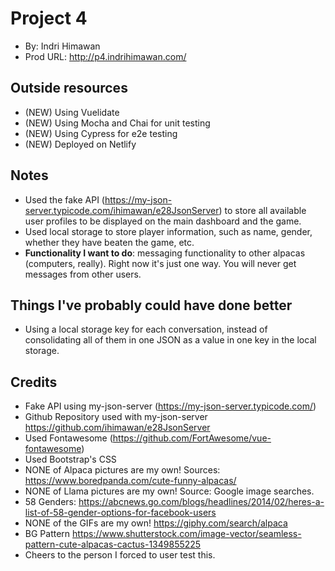 # Project 4
* By: Indri Himawan
* Prod URL: http://p4.indrihimawan.com/

## Outside resources
* (NEW) Using Vuelidate
* (NEW) Using Mocha and Chai for unit testing
* (NEW) Using Cypress for e2e testing
* (NEW) Deployed on Netlify

## Notes
* Used the fake API (https://my-json-server.typicode.com/ihimawan/e28JsonServer) to store all available user profiles to be displayed on the main dashboard and the game.
* Used local storage to store player information, such as name, gender, whether they have beaten the game, etc.
* __Functionality I want to do__: messaging functionality to other alpacas (computers, really). Right now it's just one way. You will never get messages from other users.

## Things I've probably could have done better
* Using a local storage key for each conversation, instead of consolidating all of them in one JSON as a value in one key in the local storage.

## Credits
* Fake API using my-json-server (https://my-json-server.typicode.com/)
* Github Repository used with my-json-server https://github.com/ihimawan/e28JsonServer
* Used Fontawesome (https://github.com/FortAwesome/vue-fontawesome)
* Used Bootstrap's CSS
* NONE of Alpaca pictures are my own! Sources: https://www.boredpanda.com/cute-funny-alpacas/
* NONE of Llama pictures are my own! Source: Google image searches.
* 58 Genders: https://abcnews.go.com/blogs/headlines/2014/02/heres-a-list-of-58-gender-options-for-facebook-users
* NONE of the GIFs are my own! https://giphy.com/search/alpaca
* BG Pattern https://www.shutterstock.com/image-vector/seamless-pattern-cute-alpacas-cactus-1349855225
* Cheers to the person I forced to user test this.
